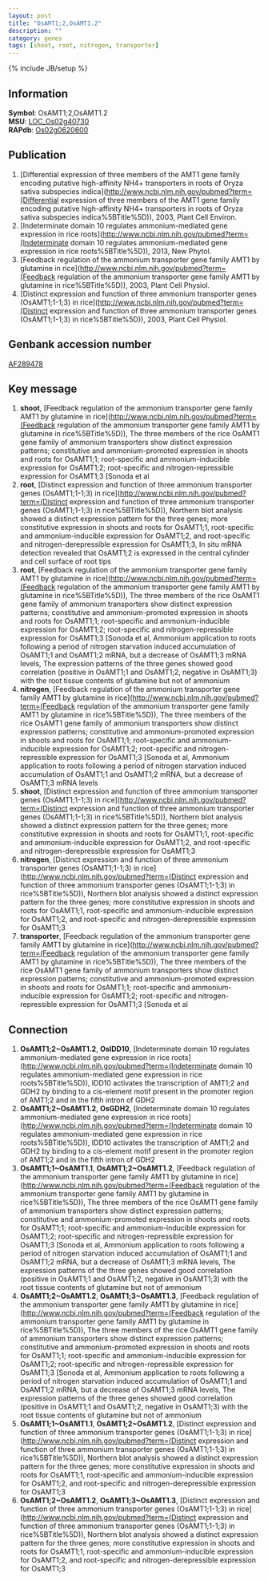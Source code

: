 ```yaml
---
layout: post
title: "OsAMT1;2,OsAMT1.2"
description: ""
category: genes
tags: [shoot, root, nitrogen, transporter]
---
```

{% include JB/setup %}

## Information
__Symbol__: OsAMT1;2,OsAMT1.2  
__MSU__: [LOC_Os02g40730](http://rice.plantbiology.msu.edu/cgi-bin/ORF_infopage.cgi?orf=LOC_Os02g40730)  
__RAPdb__: [Os02g0620600](http://rapdb.dna.affrc.go.jp/viewer/gbrowse_details/irgsp1?name=Os02g0620600)  

## Publication
1. [Differential expression of three members of the AMT1 gene family encoding putative high-affinity NH4+ transporters in roots of Oryza sativa subspecies indica](http://www.ncbi.nlm.nih.gov/pubmed?term=(Differential expression of three members of the AMT1 gene family encoding putative high-affinity NH4+ transporters in roots of Oryza sativa subspecies indica%5BTitle%5D)), 2003, Plant Cell Environ.
2. [Indeterminate domain 10 regulates ammonium-mediated gene expression in rice roots](http://www.ncbi.nlm.nih.gov/pubmed?term=(Indeterminate domain 10 regulates ammonium-mediated gene expression in rice roots%5BTitle%5D)), 2013, New Phytol.
3. [Feedback regulation of the ammonium transporter gene family AMT1 by glutamine in rice](http://www.ncbi.nlm.nih.gov/pubmed?term=(Feedback regulation of the ammonium transporter gene family AMT1 by glutamine in rice%5BTitle%5D)), 2003, Plant Cell Physiol.
4. [Distinct expression and function of three ammonium transporter genes (OsAMT1;1-1;3) in rice](http://www.ncbi.nlm.nih.gov/pubmed?term=(Distinct expression and function of three ammonium transporter genes (OsAMT1;1-1;3) in rice%5BTitle%5D)), 2003, Plant Cell Physiol.

## Genbank accession number
[AF289478](http://www.ncbi.nlm.nih.gov/nuccore/AF289478)

## Key message
1. __shoot__, [Feedback regulation of the ammonium transporter gene family AMT1 by glutamine in rice](http://www.ncbi.nlm.nih.gov/pubmed?term=(Feedback regulation of the ammonium transporter gene family AMT1 by glutamine in rice%5BTitle%5D)), The three members of the rice OsAMT1 gene family of ammonium transporters show distinct expression patterns; constitutive and ammonium-promoted expression in shoots and roots for OsAMT1;1; root-specific and ammonium-inducible expression for OsAMT1;2; root-specific and nitrogen-repressible expression for OsAMT1;3 [Sonoda et al
2. __root__, [Distinct expression and function of three ammonium transporter genes (OsAMT1;1-1;3) in rice](http://www.ncbi.nlm.nih.gov/pubmed?term=(Distinct expression and function of three ammonium transporter genes (OsAMT1;1-1;3) in rice%5BTitle%5D)),  Northern blot analysis showed a distinct expression pattern for the three genes; more constitutive expression in shoots and roots for OsAMT1;1, root-specific and ammonium-inducible expression for OsAMT1;2, and root-specific and nitrogen-derepressible expression for OsAMT1;3, In situ mRNA detection revealed that OsAMT1;2 is expressed in the central cylinder and cell surface of root tips
3. __root__, [Feedback regulation of the ammonium transporter gene family AMT1 by glutamine in rice](http://www.ncbi.nlm.nih.gov/pubmed?term=(Feedback regulation of the ammonium transporter gene family AMT1 by glutamine in rice%5BTitle%5D)), The three members of the rice OsAMT1 gene family of ammonium transporters show distinct expression patterns; constitutive and ammonium-promoted expression in shoots and roots for OsAMT1;1; root-specific and ammonium-inducible expression for OsAMT1;2; root-specific and nitrogen-repressible expression for OsAMT1;3 [Sonoda et al, Ammonium application to roots following a period of nitrogen starvation induced accumulation of OsAMT1;1 and OsAMT1;2 mRNA, but a decrease of OsAMT1;3 mRNA levels, The expression patterns of the three genes showed good correlation (positive in OsAMT1;1 and OsAMT1;2, negative in OsAMT1;3) with the root tissue contents of glutamine but not of ammonium
4. __nitrogen__, [Feedback regulation of the ammonium transporter gene family AMT1 by glutamine in rice](http://www.ncbi.nlm.nih.gov/pubmed?term=(Feedback regulation of the ammonium transporter gene family AMT1 by glutamine in rice%5BTitle%5D)), The three members of the rice OsAMT1 gene family of ammonium transporters show distinct expression patterns; constitutive and ammonium-promoted expression in shoots and roots for OsAMT1;1; root-specific and ammonium-inducible expression for OsAMT1;2; root-specific and nitrogen-repressible expression for OsAMT1;3 [Sonoda et al, Ammonium application to roots following a period of nitrogen starvation induced accumulation of OsAMT1;1 and OsAMT1;2 mRNA, but a decrease of OsAMT1;3 mRNA levels
5. __shoot__, [Distinct expression and function of three ammonium transporter genes (OsAMT1;1-1;3) in rice](http://www.ncbi.nlm.nih.gov/pubmed?term=(Distinct expression and function of three ammonium transporter genes (OsAMT1;1-1;3) in rice%5BTitle%5D)),  Northern blot analysis showed a distinct expression pattern for the three genes; more constitutive expression in shoots and roots for OsAMT1;1, root-specific and ammonium-inducible expression for OsAMT1;2, and root-specific and nitrogen-derepressible expression for OsAMT1;3
6. __nitrogen__, [Distinct expression and function of three ammonium transporter genes (OsAMT1;1-1;3) in rice](http://www.ncbi.nlm.nih.gov/pubmed?term=(Distinct expression and function of three ammonium transporter genes (OsAMT1;1-1;3) in rice%5BTitle%5D)),  Northern blot analysis showed a distinct expression pattern for the three genes; more constitutive expression in shoots and roots for OsAMT1;1, root-specific and ammonium-inducible expression for OsAMT1;2, and root-specific and nitrogen-derepressible expression for OsAMT1;3
7. __transporter__, [Feedback regulation of the ammonium transporter gene family AMT1 by glutamine in rice](http://www.ncbi.nlm.nih.gov/pubmed?term=(Feedback regulation of the ammonium transporter gene family AMT1 by glutamine in rice%5BTitle%5D)), The three members of the rice OsAMT1 gene family of ammonium transporters show distinct expression patterns; constitutive and ammonium-promoted expression in shoots and roots for OsAMT1;1; root-specific and ammonium-inducible expression for OsAMT1;2; root-specific and nitrogen-repressible expression for OsAMT1;3 [Sonoda et al

## Connection
1. __OsAMT1;2~OsAMT1.2__, __OsIDD10__, [Indeterminate domain 10 regulates ammonium-mediated gene expression in rice roots](http://www.ncbi.nlm.nih.gov/pubmed?term=(Indeterminate domain 10 regulates ammonium-mediated gene expression in rice roots%5BTitle%5D)),  IDD10 activates the transcription of AMT1;2 and GDH2 by binding to a cis-element motif present in the promoter region of AMT1;2 and in the fifth intron of GDH2
2. __OsAMT1;2~OsAMT1.2__, __OsGDH2__, [Indeterminate domain 10 regulates ammonium-mediated gene expression in rice roots](http://www.ncbi.nlm.nih.gov/pubmed?term=(Indeterminate domain 10 regulates ammonium-mediated gene expression in rice roots%5BTitle%5D)),  IDD10 activates the transcription of AMT1;2 and GDH2 by binding to a cis-element motif present in the promoter region of AMT1;2 and in the fifth intron of GDH2
3. __OsAMT1;1~OsAMT1.1__, __OsAMT1;2~OsAMT1.2__, [Feedback regulation of the ammonium transporter gene family AMT1 by glutamine in rice](http://www.ncbi.nlm.nih.gov/pubmed?term=(Feedback regulation of the ammonium transporter gene family AMT1 by glutamine in rice%5BTitle%5D)), The three members of the rice OsAMT1 gene family of ammonium transporters show distinct expression patterns; constitutive and ammonium-promoted expression in shoots and roots for OsAMT1;1; root-specific and ammonium-inducible expression for OsAMT1;2; root-specific and nitrogen-repressible expression for OsAMT1;3 [Sonoda et al, Ammonium application to roots following a period of nitrogen starvation induced accumulation of OsAMT1;1 and OsAMT1;2 mRNA, but a decrease of OsAMT1;3 mRNA levels, The expression patterns of the three genes showed good correlation (positive in OsAMT1;1 and OsAMT1;2, negative in OsAMT1;3) with the root tissue contents of glutamine but not of ammonium
4. __OsAMT1;2~OsAMT1.2__, __OsAMT1;3~OsAMT1.3__, [Feedback regulation of the ammonium transporter gene family AMT1 by glutamine in rice](http://www.ncbi.nlm.nih.gov/pubmed?term=(Feedback regulation of the ammonium transporter gene family AMT1 by glutamine in rice%5BTitle%5D)), The three members of the rice OsAMT1 gene family of ammonium transporters show distinct expression patterns; constitutive and ammonium-promoted expression in shoots and roots for OsAMT1;1; root-specific and ammonium-inducible expression for OsAMT1;2; root-specific and nitrogen-repressible expression for OsAMT1;3 [Sonoda et al, Ammonium application to roots following a period of nitrogen starvation induced accumulation of OsAMT1;1 and OsAMT1;2 mRNA, but a decrease of OsAMT1;3 mRNA levels, The expression patterns of the three genes showed good correlation (positive in OsAMT1;1 and OsAMT1;2, negative in OsAMT1;3) with the root tissue contents of glutamine but not of ammonium
5. __OsAMT1;1~OsAMT1.1__, __OsAMT1;2~OsAMT1.2__, [Distinct expression and function of three ammonium transporter genes (OsAMT1;1-1;3) in rice](http://www.ncbi.nlm.nih.gov/pubmed?term=(Distinct expression and function of three ammonium transporter genes (OsAMT1;1-1;3) in rice%5BTitle%5D)),  Northern blot analysis showed a distinct expression pattern for the three genes; more constitutive expression in shoots and roots for OsAMT1;1, root-specific and ammonium-inducible expression for OsAMT1;2, and root-specific and nitrogen-derepressible expression for OsAMT1;3
6. __OsAMT1;2~OsAMT1.2__, __OsAMT1;3~OsAMT1.3__, [Distinct expression and function of three ammonium transporter genes (OsAMT1;1-1;3) in rice](http://www.ncbi.nlm.nih.gov/pubmed?term=(Distinct expression and function of three ammonium transporter genes (OsAMT1;1-1;3) in rice%5BTitle%5D)),  Northern blot analysis showed a distinct expression pattern for the three genes; more constitutive expression in shoots and roots for OsAMT1;1, root-specific and ammonium-inducible expression for OsAMT1;2, and root-specific and nitrogen-derepressible expression for OsAMT1;3


